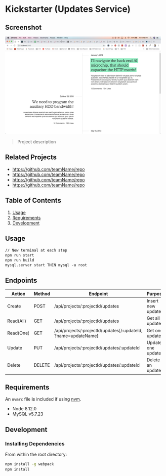 # Kickstarter (Updates Service)

## Screenshot
![screenshot](/screenShots/updates.png)

> Project description

## Related Projects

  - https://github.com/teamName/repo
  - https://github.com/teamName/repo
  - https://github.com/teamName/repo
  - https://github.com/teamName/repo

## Table of Contents

1. [Usage](#Usage)
1. [Requirements](#requirements)
1. [Development](#development)

## Usage

```
// New terminal at each step
npm run start
npm run build
mysql.server start THEN mysql -u root

```

## Endpoints
| Action    | Method | Endpoint                                                       | Purpose           |
|-----------|--------|----------------------------------------------------------------|-------------------|
| Create    | POST   | /api/projects/:projectId/updates                               | Insert new update |
| Read(All) | GET    | /api/projects/:projectId/updates                               | Get all updates   |
| Read(One) | GET    | /api/projects/:projectId/updates[/:updateId, ?name=updateName] | Get one update    |
| Update    | PUT    | /api/projects/:projectId/updates/:updateId                     | Update one update |
| Delete    | DELETE | /api/projects/:projectId/updates/:updateId                     | Delete an update  |


## Requirements

An `nvmrc` file is included if using [nvm](https://github.com/creationix/nvm).

- Node 8.12.0
- MySQL v5.7.23

## Development

### Installing Dependencies

From within the root directory:

```sh
npm install -g webpack
npm install
```

